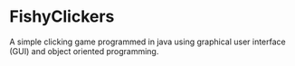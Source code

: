 # FishyClickers 
A simple clicking game programmed in java using graphical user interface (GUI) and object oriented programming. 
 
